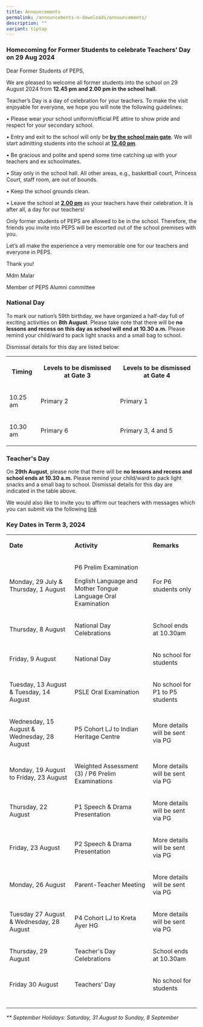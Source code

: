 ```yaml
---
title: Announcements
permalink: /announcements-n-downloads/announcements/
description: ""
variant: tiptap
---
```

<h3>Homecoming for Former Students to celebrate Teachers’ Day on 29 Aug 2024</h3>
<p>Dear Former Students of PEPS,</p>
<p>We are pleased to welcome all former students into the school on 29 August
2024 from <strong>12.45 pm and 2.00 pm in the school hall</strong>.</p>
<p>Teacher’s Day is a day of celebration for your teachers. To make the visit
enjoyable for everyone, we hope you will note the following guidelines:</p>
<p>• Please wear your school uniform/official PE attire to show pride and
respect for your secondary school.</p>
<p>• Entry and exit to the school will only be <strong><u>by the school main gate</u></strong>.
We will start admitting students into the school at <strong><u>12.40 pm</u></strong>.</p>
<p>• Be gracious and polite and spend some time catching up with your teachers
and ex schoolmates.</p>
<p>• Stay only in the school hall. All other areas, e.g., basketball court,
Princess Court, staff room, are out of bounds.</p>
<p>• Keep the school grounds clean.</p>
<p>• Leave the school at <strong><u>2.00 pm</u></strong> as your teachers have
their celebration. It is after all, a day for our teachers!</p>
<p>Only former students of PEPS are allowed to be in the school. Therefore,
the friends you invite into PEPS will be escorted out of the school premises
with you.</p>
<p>Let’s all make the experience a very memorable one for our teachers and
everyone in PEPS.</p>
<p>Thank you!</p>
<p></p>
<p>Mdm Malar</p>
<p>Member of PEPS Alumni committee</p>
<h3>National Day</h3>
<p>To mark our nation’s 59th birthday, we have organized a half-day full
of exciting activities on <strong>8th August</strong>. Please take note
that there will be <strong>no lessons and recess on this day as school will end at 10.30 a.m.</strong> Please
remind your child/ward to pack light snacks and a small bag to school.</p>
<p>Dismissal details for this day are listed below:</p>
<table style="minWidth: 75px">
<colgroup>
<col>
<col>
<col>
</colgroup>
<tbody>
<tr>
<th rowspan="1" colspan="1">
<p>Timing</p>
</th>
<th rowspan="1" colspan="1">
<p>Levels to be dismissed at Gate 3</p>
</th>
<th rowspan="1" colspan="1">
<p>Levels to be dismissed at Gate 4</p>
</th>
</tr>
<tr>
<td rowspan="1" colspan="1">
<p>10.25 am</p>
</td>
<td rowspan="1" colspan="1">
<p>Primary 2</p>
</td>
<td rowspan="1" colspan="1">
<p>Primary 1</p>
</td>
</tr>
<tr>
<td rowspan="1" colspan="1">
<p>10.30 am</p>
</td>
<td rowspan="1" colspan="1">
<p>Primary 6</p>
</td>
<td rowspan="1" colspan="1">
<p>Primary 3, 4 and 5</p>
</td>
</tr>
</tbody>
</table>
<h3>Teacher's Day</h3>
<p>On <strong>29th August</strong>, please note that there will be <strong>no lessons and recess and school ends at 10.30 a.m.</strong> Please
remind your child/ward to pack light snacks and a small bag to school.
Dismissal details for this day are indicated in the table above.</p>
<p>We would also like to invite you to affirm our teachers with messages
which you can submit via the following <a href="https://form.gov.sg/64db1afe141a460012429257" rel="noopener noreferrer nofollow" target="_blank">link</a>
</p>
<h3>Key Dates in Term 3, 2024</h3>
<table style="minWidth: 75px">
<colgroup>
<col>
<col>
<col>
</colgroup>
<tbody>
<tr>
<td rowspan="1" colspan="1">
<p><strong>Date</strong>
</p>
</td>
<td rowspan="1" colspan="1">
<p><strong>Activity</strong>
</p>
</td>
<td rowspan="1" colspan="1">
<p><strong>Remarks</strong>
</p>
</td>
</tr>
<tr>
<td rowspan="1" colspan="1">
<p>Monday, 29 July &amp; Thursday, 1 August</p>
</td>
<td rowspan="1" colspan="1">
<p>P6 Prelim Examination</p>
<p>English Language and Mother Tongue Language Oral Examination</p>
</td>
<td rowspan="1" colspan="1">
<p>For P6 students only</p>
</td>
</tr>
<tr>
<td rowspan="1" colspan="1">
<p>Thursday, 8 August</p>
</td>
<td rowspan="1" colspan="1">
<p>National Day Celebrations</p>
</td>
<td rowspan="1" colspan="1">
<p>School ends at 10.30am</p>
</td>
</tr>
<tr>
<td rowspan="1" colspan="1">
<p>Friday, 9 August</p>
</td>
<td rowspan="1" colspan="1">
<p>National Day</p>
</td>
<td rowspan="1" colspan="1">
<p>No school for students</p>
</td>
</tr>
<tr>
<td rowspan="1" colspan="1">
<p>Tuesday, 13 August &amp; Tuesday, 14 August</p>
</td>
<td rowspan="1" colspan="1">
<p>PSLE Oral Examination</p>
</td>
<td rowspan="1" colspan="1">
<p>No school for P1 to P5 students</p>
</td>
</tr>
<tr>
<td rowspan="1" colspan="1">
<p>Wednesday, 15 August &amp; Wednesday, 28 August</p>
</td>
<td rowspan="1" colspan="1">
<p>P5 Cohort LJ to Indian Heritage Centre</p>
</td>
<td rowspan="1" colspan="1">
<p>More details will be sent via PG</p>
</td>
</tr>
<tr>
<td rowspan="1" colspan="1">
<p>Monday, 19 August to Friday, 23 August</p>
</td>
<td rowspan="1" colspan="1">
<p>Weighted Assessment (3) / P6 Prelim Examinations</p>
</td>
<td rowspan="1" colspan="1">
<p>More details will be sent via PG</p>
</td>
</tr>
<tr>
<td rowspan="1" colspan="1">
<p>Thursday, 22 August</p>
</td>
<td rowspan="1" colspan="1">
<p>P1 Speech &amp; Drama Presentation</p>
</td>
<td rowspan="1" colspan="1">
<p>More details will be sent via PG</p>
</td>
</tr>
<tr>
<td rowspan="1" colspan="1">
<p>Friday, 23 August</p>
</td>
<td rowspan="1" colspan="1">
<p>P2 Speech &amp; Drama Presentation</p>
</td>
<td rowspan="1" colspan="1">
<p>More details will be sent via PG</p>
</td>
</tr>
<tr>
<td rowspan="1" colspan="1">
<p>Monday, 26 August</p>
</td>
<td rowspan="1" colspan="1">
<p>Parent-Teacher Meeting</p>
</td>
<td rowspan="1" colspan="1">
<p>More details will be sent via PG</p>
</td>
</tr>
<tr>
<td rowspan="1" colspan="1">
<p>Tuesday 27 August &amp; Wednesday, 28 August</p>
</td>
<td rowspan="1" colspan="1">
<p>P4 Cohort LJ to Kreta Ayer HG</p>
</td>
<td rowspan="1" colspan="1">
<p>More details will be sent via PG</p>
</td>
</tr>
<tr>
<td rowspan="1" colspan="1">
<p>Thursday, 29 August</p>
</td>
<td rowspan="1" colspan="1">
<p>Teacher's Day Celebrations</p>
</td>
<td rowspan="1" colspan="1">
<p>School ends at 10.30am</p>
</td>
</tr>
<tr>
<td rowspan="1" colspan="1">
<p>Friday 30 August</p>
</td>
<td rowspan="1" colspan="1">
<p>Teachers' Day</p>
</td>
<td rowspan="1" colspan="1">
<p>No school for students</p>
</td>
</tr>
<tr>
<td rowspan="1" colspan="1">
<p></p>
</td>
<td rowspan="1" colspan="1">
<p></p>
</td>
<td rowspan="1" colspan="1">
<p></p>
</td>
</tr>
</tbody>
</table>
<p><em>** September Holidays: Saturday, 31 August to Sunday, 8 September</em>
</p>
<p></p>